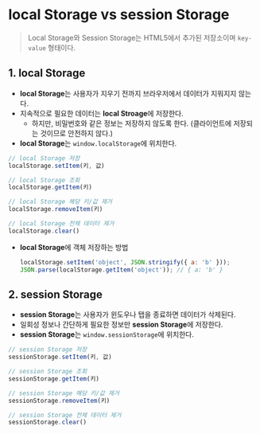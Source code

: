 # local Storage vs session Storage

> Local Storage와 Session Storage는 HTML5에서 추가된 저장소이며 `key-value` 형태이다.



## 1. local Storage

* **local Storage**는 사용자가 지우기 전까지 브라우저에서 데이터가 지워지지 않는다.
* 지속적으로 필요한 데이터는 **local Stroage**에 저장한다.
  * 하지만, 비밀번호와 같은 정보는 저장하지 않도록 한다. (클라이언트에 저장되는 것이므로 안전하지 않다.)
* **local Storage**는 `window.localStorage`에 위치한다.

```javascript
// local Storage 저장
localStorage.setItem(키, 값)

// local Storage 조회
localStorage.getItem(키)

// local Storage 해당 키/값 제거
localStorage.removeItem(키)

// local Storage 전체 데이터 제거
localStorage.clear()
```

* **local Storage**에 객체 저장하는 방법

  ```javascript
  localStorage.setItem('object', JSON.stringify({ a: 'b' }));
  JSON.parse(localStorage.getItem('object')); // { a: 'b' }
  ```

  

## 2. session Storage

* **session Storage**는 사용자가 윈도우나 탭을 종료하면 데이터가 삭제된다.
* 일회성 정보나 간단하게 필요한 정보만 **session Storage**에 저장한다.
* **session Storage**는  `window.sessionStorage`에 위치한다.

```javascript
// session Storage 저장
sessionStorage.setItem(키, 값)

// session Storage 조회
sessionStorage.getItem(키)

// session Storage 해당 키/값 제거
sessionStorage.removeItem(키)

// session Storage 전체 데이터 제거
sessionStorage.clear()
```



